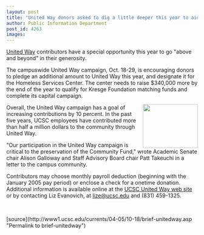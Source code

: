 ```yaml
---
layout: post
title: "United Way donors asked to dig a little deeper this year to aid homeless"
author: Public Information Department
post_id: 4263
images:
---
```


<a name="content" id="content"></a>
<p>
  <a href="http://united-way.ucsc.edu">United Way</a> contributors have a special opportunity this year to go "above and beyond" in their generosity.
</p>
<p>
  The campuswide United Way campaign, Oct. 18-29, is encouraging donors to pledge an additional amount to United Way this year, and designate it for the Homeless Services Center. The center needs to raise $340,000 more by the end of the year to qualify for Kresge Foundation matching funds and complete its capital campaign.
</p>
<p>
  <img align="right" height="115" src="../art/united_way.GIF" width="144" alt="">Overall, the United Way campaign has a goal of increasing contributions by 10 percent. In the past five years, UCSC employees have contributed more than half a million dollars to the community through United Way.
</p>
<p>
  "Our participation in the United Way campaign is critical to the preservation of the Community Fund," wrote Academic Senate chair Alison Galloway and Staff Advisory Board chair Patt Takeuchi in a letter to the campus community.
</p>
<p>
  Contributors may choose monthly payroll deduction (beginning with the January 2005 pay period) or enclose a check for a onetime donation. Additional information is available online at the <a href="http://united-way.ucsc.edu">UCSC United Way web site</a> or by contacting Liz Evanovich, at <a href="mailto:lize@ucsc.edu">lize@ucsc.edu</a> and (831) 459-1325.
</p><br>
<form>

</form>
<p>

</p>
[source](http://www1.ucsc.edu/currents/04-05/10-18/brief-unitedway.asp "Permalink to brief-unitedway")
